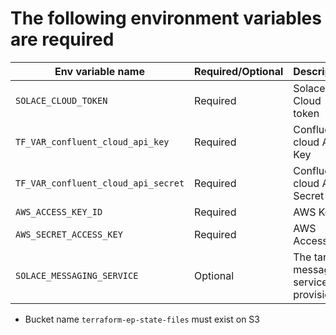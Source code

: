 # The following environment variables are required 

| Env variable name  | Required/Optional | Description | Default |
| ------------- | ------------- | ------------- | ------------- | 
| `SOLACE_CLOUD_TOKEN`  | Required  | Solace Cloud token | NA |
| `TF_VAR_confluent_cloud_api_key`  | Required  | Confluent cloud API Key | NA |
| `TF_VAR_confluent_cloud_api_secret`  | Required  | Confluent cloud API Secret | NA |
| `AWS_ACCESS_KEY_ID`  | Required  | AWS Key ID | NA |
| `AWS_SECRET_ACCESS_KEY`  | Required  | AWS Access Key | NA |
| `SOLACE_MESSAGING_SERVICE`  | Optional  | The target messaging service to provision | The first messaging service in EP |

- Bucket name `terraform-ep-state-files` must exist on S3